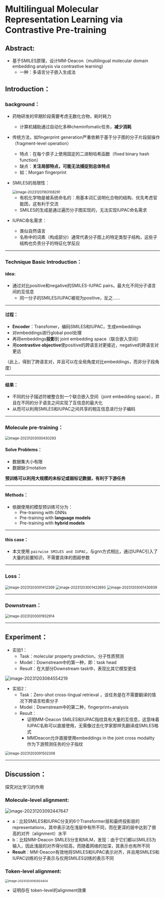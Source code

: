 # Multilingual Molecular Representation Learning via Contrastive Pre-training
## Abstract:

* 基于SMILES原理，设计MM-Deacon（multilingual molecular domain embedding analysis via contrastive learning) 
  * 一种：多语言分子嵌入生成法

## Introduction：

### background：

* 药物研发的早期阶段需要考虑无数化合物，耗时耗力

  * 计算机辅助通过自动化多种cheminfomatic任务，**减少消耗**

* 传统方法，如fingerprint generation严重依赖于基于分子图的分子片段层操作（fragment-level operation）

  * 特点：在每个原子上使用固定的二进制哈希函数（fixed binary hash function）
  * 缺点：**关注局部特点，可能无法捕捉到总体特点**
  * 如：Morgan fingerprint

* SMILES的局限性：

  <img src="./assets/image-20231201163108291.png" alt="image-20231201163108291" style="zoom:80%;" />

  * 有机化学物是被系统命名的：用基本词汇说明化合物的结构、优先考虑官能团，这有利于交流
  * SMILES的生成是通过遍历分子图实现的，无法实现IUPAC命名需求

* IUPAC命名需求：

  * 类似自然语言
  * 名称中的词素（构成部分）通常代表分子图上的特定类型子结构，这些子结构也负责分子的特征化学反应

****



### Technique Basic Introduction：

#### idea:

* 通过对比positive和negative的SMILES-IUPAC pairs，最大化不同分子语言间的互信息
  * 同一分子的SMILES/IUPAC被视为positive，反之……

****

#### 过程：

* **Encoder**：Transfomer，编码SMILES和IUPAC，生成embeddings
* 对embeddings进行global pool处理
* 再将embeddings**投影**到 joint embedding space（联合嵌入空间）
* 用**contrastive objective**使positive的跨语言对更接近，negative的跨语言对更远

（此上，得到了跨语言对，并且可以在全局角度对比embeddings，而非分子段角度）

****

#### 结果：

* 不同的分子描述符被整合到一个联合嵌入空间（joint embedding space），并且在不同的分子语言之间实现了互信息的最大化
* 从而可以利用SMILES和IUPAC之间共享的相互信息进行分子编码

****



### Molecule pre-training：

<img src="./assets/image-20231203000430293-1715435931050-8.png" alt="image-20231203000430293" style="zoom:80%;" />

#### Solve Problems：

* 数据集大小有限
* 数据缺少notation

**预训练可以利用大规模的未标记或弱标记数据，有利于下游任务**

****

#### Methods：

* 依据使用的模型预训练可分为：
  * Pre-training with GNNs
  * Pre-training with **language models**
  * Pre-training with **hybrid models**

****

#### this case：

* 本文使用 `pairwise SMILES and IUPAC`，与gnn方式相比，通过IUPAC引入了大量的前置知识，不需要具体的图超参数

****



### Loss：

<img src="./assets/image-20231203001412309.png" alt="image-20231203001412309" style="zoom:80%;" />

<img src="./assets/image-20231203001422693.png" alt="image-20231203001422693" style="zoom:80%;" />

<img src="./assets/image-20231203001430939.png" alt="image-20231203001430939" style="zoom:80%;" />

****



### Downstream：

<img src="./assets/image-20231203001932914.png" alt="image-20231203001932914" style="zoom:80%;" />

****



## Experiment：

* 实验1：
  * Task：molecular property prediction，分子性质预测
  * Model：Downstream中的第一种，即：task head
  * Result：在大部分Downstream task中，表现比其它模型更佳

![image-20231203084554219](./assets/image-20231203084554219.png)



* 实验2：
  * Task：Zero-shot cross-lingual retrieval ，该任务是在不需要翻译的情况下跨语言检索分子
  * Model：Downstream中的第二种，fingerprint+analysis
  * Result：
    * 证明MM-Deacon SMILES和IUPAC指纹具有大量的互信息，这意味着IUPAC名称可以直接使用，无需像过去化学家那样先翻译成SMILES格式
    * MMDeacon允许直接使用embeddings in the joint cross modality 作为下游预测任务的分子指纹

<img src="./assets/image-20231203091502308.png" alt="image-20231203091502308" style="zoom:80%;" />

****



## Discussion：

探究对比学习的作用

### Molecule-level alignment:

![image-20231203092447647](./assets/image-20231203092447647.png)

* a：比较SMILES和IUPAC分支的6个Transformer层和最终投影层的representations，其中表示法在浅层中有所不同，而在更深的层中达到了很高的对齐（alignment）水平
* b：比较MM-Deacon SMILES分支和MLM，发现：由于它们都以SMILES为输入，因此浅层的对齐得分较高，而随着网络的加深，其表示也有所不同
* **Result**：MM-Deacon有效地将SMILES和IUPAC表示对齐，并且用SMILES和IUPAC训练的分子表示与仅用SMILES训练的表示不同



### Token-level alignment:

<img src="./assets/image-20231203092924404.png" alt="image-20231203092924404" style="zoom: 67%;" />

* 证明存在 token-level的alignment效果
